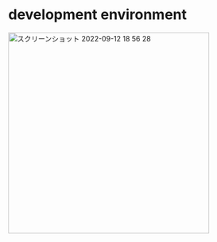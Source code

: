 # development environment

<img width="404" alt="スクリーンショット 2022-09-12 18 56 28" src="https://user-images.githubusercontent.com/16476224/189625886-a507773c-c87d-4038-a692-53db3bffe78b.png">
